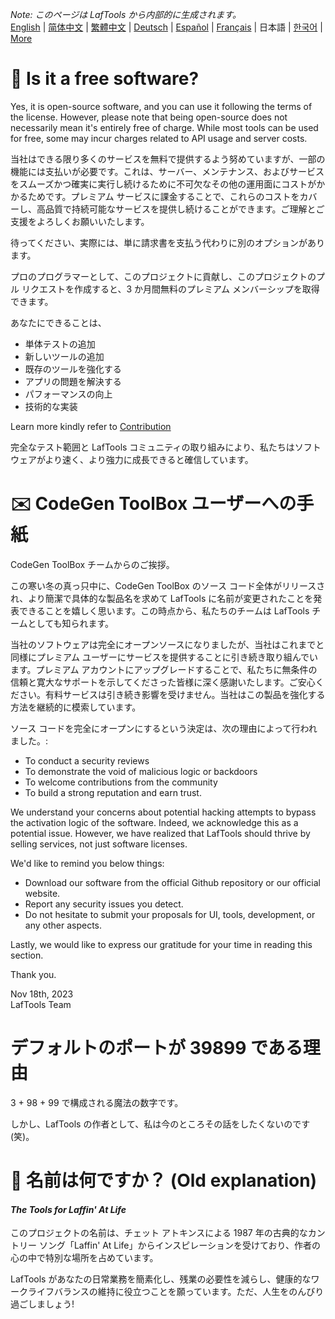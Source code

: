 <i>Note: このページは LafTools から内部的に生成されます。</i> <br/> [English](/docs/en_US/FAQ.md)  |  [简体中文](/docs/zh_CN/FAQ.md)  |  [繁體中文](/docs/zh_HK/FAQ.md)  |  [Deutsch](/docs/de/FAQ.md)  |  [Español](/docs/es/FAQ.md)  |  [Français](/docs/fr/FAQ.md)  |  日本語  |  [한국어](/docs/ko/FAQ.md) | [More](/docs/) <br/>

# 🙋 Is it a free software?

Yes, it is open-source software, and you can use it following the terms of the license. However, please note that being open-source does not necessarily mean it's entirely free of charge. While most tools can be used for free, some may incur charges related to API usage and server costs.

当社はできる限り多くのサービスを無料で提供するよう努めていますが、一部の機能には支払いが必要です。これは、サーバー、メンテナンス、およびサービスをスムーズかつ確実に実行し続けるために不可欠なその他の運用面にコストがかかるためです。プレミアム サービスに課金することで、これらのコストをカバーし、高品質で持続可能なサービスを提供し続けることができます。ご理解とご支援をよろしくお願いいたします。

待ってください、実際には、単に請求書を支払う代わりに別のオプションがあります。

プロのプログラマーとして、このプロジェクトに貢献し、このプロジェクトのプル リクエストを作成すると、3 か月間無料のプレミアム メンバーシップを取得できます。

あなたにできることは、

- 単体テストの追加
- 新しいツールの追加
- 既存のツールを強化する
- アプリの問題を解決する
- パフォーマンスの向上
- 技術的な実装

Learn more kindly refer to [Contribution](CONTRIBUTION.md)

完全なテスト範囲と LafTools コミュニティの取り組みにより、私たちはソフトウェアがより速く、より強力に成長できると確信しています。

# ✉️ CodeGen ToolBox ユーザーへの手紙

CodeGen ToolBox チームからのご挨拶。

この寒い冬の真っ只中に、CodeGen ToolBox のソース コード全体がリリースされ、より簡潔で具体的な製品名を求めて LafTools に名前が変更されたことを発表できることを嬉しく思います。この時点から、私たちのチームは LafTools チームとしても知られます。

当社のソフトウェアは完全にオープンソースになりましたが、当社はこれまでと同様にプレミアム ユーザーにサービスを提供することに引き続き取り組んでいます。プレミアム アカウントにアップグレードすることで、私たちに無条件の信頼と寛大なサポートを示してくださった皆様に深く感謝いたします。ご安心ください。有料サービスは引き続き影響を受けません。当社はこの製品を強化する方法を継続的に模索しています。

ソース コードを完全にオープンにするという決定は、次の理由によって行われました。:

- To conduct a security reviews
- To demonstrate the void of malicious logic or backdoors
- To welcome contributions from the community
- To build a strong reputation and earn trust.

We understand your concerns about potential hacking attempts to bypass the activation logic of the software. Indeed, we acknowledge this as a potential issue. However, we have realized that LafTools should thrive by selling services, not just software licenses.

We'd like to remind you below things:

- Download our software from the official Github repository or our official website.
- Report any security issues you detect.
- Do not hesitate to submit your proposals for UI, tools, development, or any other aspects.

Lastly, we would like to express our gratitude for your time in reading this section.

Thank you.

Nov 18th, 2023  
LafTools Team

# デフォルトのポートが 39899 である理由

3 + 98 + 99 で構成される魔法の数字です。

しかし、LafTools の作者として、私は今のところその話をしたくないのです (笑)。

# 🌱 名前は何ですか？ (Old explanation)

#### _The Tools for Laffin' At Life_

このプロジェクトの名前は、チェット アトキンスによる 1987 年の古典的なカントリー ソング「Laffin' At Life」からインスピレーションを受けており、作者の心の中で特別な場所を占めています。

LafTools があなたの日常業務を簡素化し、残業の必要性を減らし、健康的なワークライフバランスの維持に役立つことを願っています。ただ、人生をのんびり過ごしましょう!
